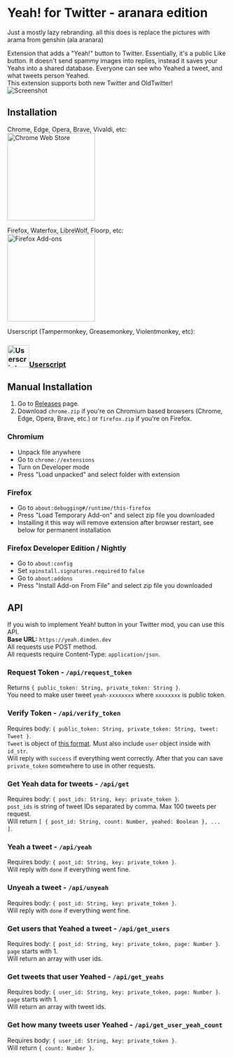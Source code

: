 # Yeah! for Twitter - aranara edition

Just a mostly lazy rebranding. all this does is replace the pictures with arama from genshin (ala aranara)

Extension that adds a "Yeah!" button to Twitter. Essentially, it's a public Like button. It doesn't send spammy images into replies, instead it saves your Yeahs into a shared database. Everyone can see who Yeahed a tweet, and what tweets person Yeahed.  
This extension supports both new Twitter and OldTwitter!  
![Screenshot](https://lune.dimden.dev/a602b6e6a2af.gif)  

## Installation
Chrome, Edge, Opera, Brave, Vivaldi, etc:  
<a href="https://chromewebstore.google.com/detail/yeah-for-twitter/haebjcgjcobeedihnmhcapfblbjdaimb" target="_blank"><img src="https://storage.googleapis.com/web-dev-uploads/image/WlD8wC6g8khYWPJUsQceQkhXSlv1/HRs9MPufa1J1h5glNhut.png" alt="Chrome Web Store" width="200"/></a>

Firefox, Waterfox, LibreWolf, Floorp, etc:  
<a href="https://addons.mozilla.org/addon/yeah-for-twitter/" target="_blank"><img src="https://blog.mozilla.org/addons/files/2020/04/get-the-addon-fx-apr-2020.svg" alt="Firefox Add-ons" width="200"/></a>

Userscript (Tampermonkey, Greasemonkey, Violentmonkey, etc):  
### <a href="https://greasyfork.org/en/scripts/498118-yeah-for-twitter" target="_blank"><img src="https://greasyfork.org/vite/assets/blacklogo96-sWE0jP07.png" alt="Userscript" width="50"/>Userscript</a>
## Manual Installation
1. Go to [Releases](https://github.com/dimdenGD/YeahTwitter/releases) page.
2. Download `chrome.zip` if you're on Chromium based browsers (Chrome, Edge, Opera, Brave, etc.) or `firefox.zip` if you're on Firefox.

### Chromium
- Unpack file anywhere
- Go to `chrome://extensions`
- Turn on Developer mode
- Press "Load unpacked" and select folder with extension

### Firefox
- Go to `about:debugging#/runtime/this-firefox`
- Press "Load Temporary Add-on" and select zip file you downloaded
- Installing it this way will remove extension after browser restart, see below for permanent installation

### Firefox Developer Edition / Nightly
- Go to `about:config`
- Set `xpinstall.signatures.required` to `false`
- Go to `about:addons`
- Press "Install Add-on From File" and select zip file you downloaded

## API
If you wish to implement Yeah! button in your Twitter mod, you can use this API.  
**Base URL:** `https://yeah.dimden.dev`  
All requests use POST method.  
All requests require Content-Type: `application/json`.  
  
### Request Token - `/api/request_token`
Returns `{ public_token: String, private_token: String }`.  
You need to make user tweet `yeah-xxxxxxxx` where `xxxxxxxx` is public token.

### Verify Token - `/api/verify_token`
Requires body: `{ public_token: String, private_token: String, tweet: Tweet }`.  
`Tweet` is object of [this format](https://developer.x.com/en/docs/twitter-api/v1/data-dictionary/object-model/tweet). Must also include `user` object inside with `id_str`.  
Will reply with `success` if everything went correctly. After that you can save `private_token` somewhere to use in other requests.

### Get Yeah data for tweets - `/api/get`
Requires body: `{ post_ids: String, key: private_token }`.  
`post_ids` is string of tweet IDs separated by comma. Max 100 tweets per request.  
Will return `[ { post_id: String, count: Number, yeahed: Boolean }, ... ]`.  

### Yeah a tweet - `/api/yeah`
Requires body: `{ post_id: String, key: private_token }`.  
Will reply with `done` if everything went fine.  

### Unyeah a tweet - `/api/unyeah`
Requires body: `{ post_id: String, key: private_token }`.  
Will reply with `done` if everything went fine.

### Get users that Yeahed a tweet - `/api/get_users`
Requires body: `{ post_id: String, key: private_token, page: Number }`.  
`page` starts with 1.  
Will return an array with user ids.  

### Get tweets that user Yeahed - `/api/get_yeahs`
Requires body: `{ user_id: String, key: private_token, page: Number }`.  
`page` starts with 1.  
Will return an array with tweet ids.  

### Get how many tweets user Yeahed - `/api/get_user_yeah_count`
Requires body: `{ user_id: String, key: private_token }`.  
Will return `{ count: Number }`.  
